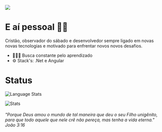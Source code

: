![](https://media-exp1.licdn.com/dms/image/C4D16AQH41UW8QE6t7A/profile-displaybackgroundimage-shrink_200_800/0?e=1602115200&v=beta&t=kfzFl8vbp_wfKnhmVP0p_kZP0fNGYXNcdMqELtdB0pY)

# E aí pessoal 👋🏻

Cristão, observador do sábado e desenvolvedor sempre ligado em novas novas tecnologias e motivado para enfrentar novos novos desafios.

- 👨🏻‍💻 Busca constante pelo aprendizado
- ⚙️ Stack's: .Net e Angular

# Status

![Language Stats](https://github-readme-stats.anuraghazra1.vercel.app/api/top-langs/?username=RicardoRinco&layout=compact&theme=vue)

![Stats](https://github-readme-stats.vercel.app/api?username=RicardoRinco&theme=vue)

###### "Porque Deus amou o mundo de tal maneira que deu o seu Filho unigênito, para que todo aquele que nele crê não pereça, mas tenha a vida eterna." João 3:16
